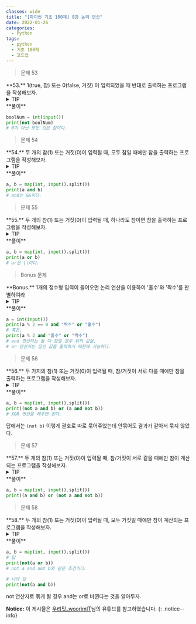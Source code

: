 ```yaml
---
classes: wide
title: "[파이썬 기초 100제] 8강 논리 연산"
date: 2022-01-26
categories:
  - Python
tags:
  - python
  - 기초 100제
  - 코드업
---
```


> 문제 53

<div class="notice--success" markdown="1">
**53.**   
1(true, 참) 또는 0(false, 거짓) 이 입력되었을 때 반대로 출력하는 프로그램을 작성해보자.
</div>

<details>
<summary>TIP</summary>
<div markdown="1">

파이썬에서 비교/관계 연산(==, !=, >, <, >=, <=)이 수행될 때,
0은 거짓(false)으로 인식되고, 0이 아닌 모든 수는 참(true)으로 인식된다.

참 또는 거짓의 논리값을 역(반대)으로 바꾸기 위해서는
논리(logical)연산자 'not'를 사용할 수 있다.
이러한 논리연산을 NOT 연산이라고 부른다.

참, 거짓의 논리값(boolean value)인 불 값을 다루어주는 논리연산자는
'not', 'and', 'or'가 있다.

** 불 대수(boolean algebra)는 수학자 불이 만들어낸 것으로
참/거짓만 가지는 논리값과 그 연산을 다룬다.

참 또는 거짓의 논리값을 역(반대)으로 바꾸기 위해서는 논리(logical)연산자 'not'를 사용할 수 있다.

</div>
</details>

<div class="notice" markdown="1">
**풀이**

```python
boolNum = int(input())
print(not boolNum)
# 0이 아닌 모든 것은 참이다.
```
</div>

> 문제 54

<div class="notice--success" markdown="1">
**54.**   
두 개의 참(1) 또는 거짓(0)이 입력될 때, 모두 참일 때에만 참을 출력하는 프로그램을 작성해보자.
</div>

<details>
<summary>TIP</summary>
<div markdown="1">

파이썬에서는 AND연산값이 참이면 뒤에 있는 값을 출력하게 된다.

ex) '앞' and '뒤' >> '뒤'

</div>
</details>

<div class="notice" markdown="1">
**풀이**

```python
a, b = map(int, input().split())
print(a and b)
# and는 &&이다.
```
</div>

> 문제 55

<div class="notice--success" markdown="1">
**55.**   
두 개의 참(1) 또는 거짓(0)이 입력될 때, 하나라도 참이면 참을 출력하는 프로그램을 작성해보자.
</div>

<details>
<summary>TIP</summary>
<div markdown="1">

파이썬에서는 OR연산값이 참이면 참인 값을 출력하게 된다.

ex) '참' or 0 >> '참' , 0 or True >> True

</div>
</details>

<div class="notice" markdown="1">
**풀이**

```python
a, b = map(int, input().split())
print(a or b)
# or은 ||이다.
```
</div>

> Bonus 문제

<div class="notice--success" markdown="1">
**Bonus.**   
1개의 정수형 입력이 들어오면 논리 연산을 이용하여 '홀수'와 '짝수'를 판별하여라
</div>

<details>
<summary>TIP</summary>
<div markdown="1">

입력이 2로 나눠지면 짝수이고, 그렇지 않으면 홀수임을 이용한다.

파이썬에서의 AND와 OR의 특징을 이용한다. => 파이썬에서는 이러한 연산을 "삼항 연산"으로 정의한다.

</div>
</details>

<div class="notice" markdown="1">
**풀이**

```python
a = int(input())
print(a % 2 == 0 and "짝수" or "홀수")
# 혹은,
print(a % 2 and "홀수" or "짝수")
# and 연산자는 둘 다 참일 경우 뒤의 값을,
# or 연산자는 참인 값을 출력하기 때문에 가능하다.
```
</div>

> 문제 56

<div class="notice--success" markdown="1">
**56.**   
두 가지의 참(1) 또는 거짓(0)이 입력될 때, 참/거짓이 서로 다를 때에만 참을 출력하는 프로그램을 작성해보자.
</div>

<details>
<summary>TIP</summary>
<div markdown="1">

이러한 논리연산을 XOR(exclusive or, 배타적 논리합)연산이라고도 부른다. 이를 표현하기 위해서는 (a AND (NOT b)) OR ((NOT a) AND b)처럼 하면 된다.

</div>
</details>

<div class="notice" markdown="1">
**풀이**

```python
a, b = map(int, input().split())
print((not a and b) or (a and not b))
# XOR 연산을 해주면 된다.
```
답에서는 `(not b)` 이렇게 괄호로 따로 묶어주었는데 안묶어도 결과가 같아서 묶지 않았다.
</div>

> 문제 57

<div class="notice--success" markdown="1">
**57.**   
두 개의 참(1) 또는 거짓(0)이 입력될 때, 참/거짓이 서로 같을 때에만 참이 계산되는 프로그램을 작성해보자.
</div>

<details>
<summary>TIP</summary>
<div markdown="1">

![image]({{ site.url }}{{ site.baseurl }}/assets/images/python/03.png){: .align-center}

</div>
</details>

<div class="notice" markdown="1">
**풀이**

```python
a, b = map(int, input().split())
print((a and b) or (not a and not b))
```
</div>

> 문제 58

<div class="notice--danger" markdown="1">
**58.**   
두 개의 참(1) 또는 거짓(0)이 입력될 때, 모두 거짓일 때에만 참이 계산되는 프로그램을 작성해보자.
</div>

<details>
<summary>TIP</summary>
<div markdown="1">

![image]({{ site.url }}{{ site.baseurl }}/assets/images/python/04.png){: .align-center}

</div>
</details>

<div class="notice" markdown="1">
**풀이**

```python
a, b = map(int, input().split())
# 답
print(not(a or b))
# not a and not b와 같은 조건이다.

# 나의 답
print(not(a and b))
```
not 연산자로 묶게 될 경우 and는 or로 바뀐다는 것을 알아두자.
</div>

**Notice:** 이 게시물은 [우리밋_woorimIT](https://www.youtube.com/watch?v=7sykajCtgCw&list=PLSK4WsJ8JS4dOszA7Zr8paqI81Mv27tNq&index=2)님의 유튜브를 참고하였습니다.
{: .notice--info}